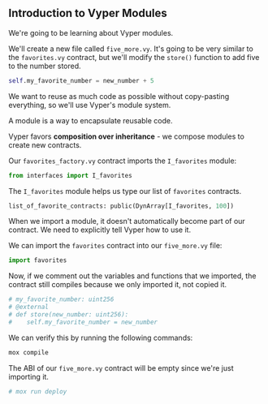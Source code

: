 ## Introduction to Vyper Modules

We're going to be learning about Vyper modules.

We'll create a new file called `five_more.vy`. It's going to be very similar to the `favorites.vy` contract, but we'll modify the `store()` function to add five to the number stored.

```python
self.my_favorite_number = new_number + 5
```

We want to reuse as much code as possible without copy-pasting everything, so we'll use Vyper's module system.

A module is a way to encapsulate reusable code.

Vyper favors **composition over inheritance** - we compose modules to create new contracts.

Our `favorites_factory.vy` contract imports the `I_favorites` module:

```python
from interfaces import I_favorites
```

The `I_favorites` module helps us type our list of `favorites` contracts.

```python
list_of_favorite_contracts: public(DynArray[I_favorites, 100])
```

When we import a module, it doesn't automatically become part of our contract. We need to explicitly tell Vyper how to use it.

We can import the `favorites` contract into our `five_more.vy` file:

```python
import favorites
```

Now, if we comment out the variables and functions that we imported, the contract still compiles because we only imported it, not copied it.

```python
# my_favorite_number: uint256
# @external
# def store(new_number: uint256):
#    self.my_favorite_number = new_number
```

We can verify this by running the following commands:

```bash
mox compile
```

The ABI of our `five_more.vy` contract will be empty since we're just importing it.

```bash
# mox run deploy
```
